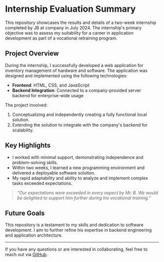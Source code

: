 # Internship Evaluation Summary

This repository showcases the results and details of a two-week internship completed by JB at company in July 2024. The internship's primary objective was to assess my suitability for a career in application development as part of a vocational retraining program.

## Project Overview

During the internship, I successfully developed a web application for inventory management of hardware and software. The application was designed and implemented using the following technologies:
- **Frontend**: HTML, CSS, and JavaScript
- **Backend Integration**: Connected to a company-provided server backend for enterprise-wide usage

The project involved:
1. Conceptualizing and independently creating a fully functional local solution.
2. Extending the solution to integrate with the company's backend for scalability.

## Key Highlights
- I worked with minimal support, demonstrating independence and problem-solving skills.
- Within two weeks, I learned a new programming environment and delivered a deployable software solution.
- My rapid adaptability and ability to analyze and implement complex tasks exceeded expectations.

> _“Our expectations were exceeded in every aspect by Mr. B. We would be delighted to support him further during his vocational training."_  


## Future Goals
This repository is a testament to my skills and dedication to software development. I aim to further refine his expertise in backend engineering and application architecture.

---

If you have any questions or are interested in collaborating, feel free to reach out via [GitHub](https://github.com/xDiaburo69).
